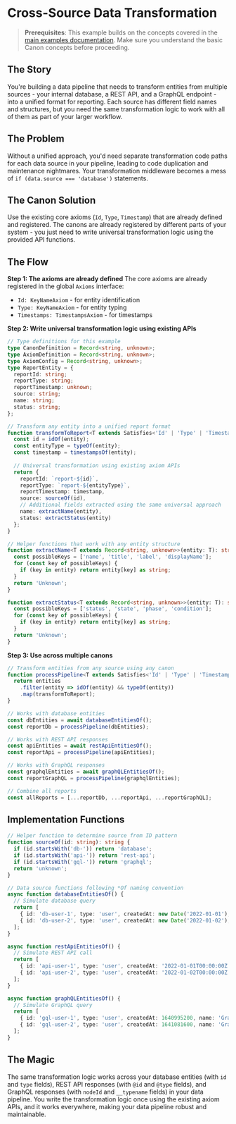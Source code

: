 # Cross-Source Data Transformation

> **Prerequisites**: This example builds on the concepts covered in the [main examples documentation](./tree-walk-over-mixed-entities.md). Make sure you understand the basic Canon concepts before proceeding.

## The Story

You're building a data pipeline that needs to transform entities from multiple sources - your internal database, a REST API, and a GraphQL endpoint - into a unified format for reporting. Each source has different field names and structures, but you need the same transformation logic to work with all of them as part of your larger workflow.

## The Problem

Without a unified approach, you'd need separate transformation code paths for each data source in your pipeline, leading to code duplication and maintenance nightmares. Your transformation middleware becomes a mess of `if (data.source === 'database')` statements.

## The Canon Solution

Use the existing core axioms (`Id`, `Type`, `Timestamp`) that are already defined and registered. The canons are already registered by different parts of your system - you just need to write universal transformation logic using the provided API functions.

## The Flow

**Step 1: The axioms are already defined**
The core axioms are already registered in the global `Axioms` interface:
- `Id: KeyNameAxiom` - for entity identification
- `Type: KeyNameAxiom` - for entity typing
- `Timestamps: TimestampsAxiom` - for timestamps

**Step 2: Write universal transformation logic using existing APIs**
```typescript
// Type definitions for this example
type CanonDefinition = Record<string, unknown>;
type AxiomDefinition = Record<string, unknown>;
type AxiomConfig = Record<string, unknown>;
type ReportEntity = {
  reportId: string;
  reportType: string;
  reportTimestamp: unknown;
  source: string;
  name: string;
  status: string;
};

// Transform any entity into a unified report format
function transformToReport<T extends Satisfies<'Id' | 'Type' | 'Timestamps'>>(entity: T): ReportEntity {
  const id = idOf(entity);
  const entityType = typeOf(entity);
  const timestamp = timestampsOf(entity);
  
  // Universal transformation using existing axiom APIs
  return {
    reportId: `report-${id}`,
    reportType: `report-${entityType}`,
    reportTimestamp: timestamp,
    source: sourceOf(id),
    // Additional fields extracted using the same universal approach
    name: extractName(entity),
    status: extractStatus(entity)
  };
}

// Helper functions that work with any entity structure
function extractName<T extends Record<string, unknown>>(entity: T): string {
  const possibleKeys = ['name', 'title', 'label', 'displayName'];
  for (const key of possibleKeys) {
    if (key in entity) return entity[key] as string;
  }
  return 'Unknown';
}

function extractStatus<T extends Record<string, unknown>>(entity: T): string {
  const possibleKeys = ['status', 'state', 'phase', 'condition'];
  for (const key of possibleKeys) {
    if (key in entity) return entity[key] as string;
  }
  return 'Unknown';
}
```

**Step 3: Use across multiple canons**
```typescript
// Transform entities from any source using any canon
function processPipeline<T extends Satisfies<'Id' | 'Type' | 'Timestamp'>>(entities: T[]): ReportEntity[] {
  return entities
    .filter(entity => idOf(entity) && typeOf(entity))
    .map(transformToReport);
}

// Works with database entities
const dbEntities = await databaseEntitiesOf();
const reportDb = processPipeline(dbEntities);

// Works with REST API responses
const apiEntities = await restApiEntitiesOf();
const reportApi = processPipeline(apiEntities);

// Works with GraphQL responses
const graphqlEntities = await graphQLEntitiesOf();
const reportGraphQL = processPipeline(graphqlEntities);

// Combine all reports
const allReports = [...reportDb, ...reportApi, ...reportGraphQL];
```

## Implementation Functions

```typescript
// Helper function to determine source from ID pattern
function sourceOf(id: string): string {
  if (id.startsWith('db-')) return 'database';
  if (id.startsWith('api-')) return 'rest-api';
  if (id.startsWith('gql-')) return 'graphql';
  return 'unknown';
}

// Data source functions following *Of naming convention
async function databaseEntitiesOf() {
  // Simulate database query
  return [
    { id: 'db-user-1', type: 'user', createdAt: new Date('2022-01-01'), name: 'John Doe', status: 'active' },
    { id: 'db-user-2', type: 'user', createdAt: new Date('2022-01-02'), name: 'Jane Smith', status: 'inactive' }
  ];
}

async function restApiEntitiesOf() {
  // Simulate REST API call
  return [
    { id: 'api-user-1', type: 'user', createdAt: '2022-01-01T00:00:00Z', name: 'API User 1', status: 'pending' },
    { id: 'api-user-2', type: 'user', createdAt: '2022-01-02T00:00:00Z', name: 'API User 2', status: 'approved' }
  ];
}

async function graphQLEntitiesOf() {
  // Simulate GraphQL query
  return [
    { id: 'gql-user-1', type: 'user', createdAt: 1640995200, name: 'GraphQL User 1', status: 'verified' },
    { id: 'gql-user-2', type: 'user', createdAt: 1641081600, name: 'GraphQL User 2', status: 'unverified' }
  ];
}
```

## The Magic

The same transformation logic works across your database entities (with `id` and `type` fields), REST API responses (with `@id` and `@type` fields), and GraphQL responses (with `nodeId` and `__typename` fields) in your data pipeline. You write the transformation logic once using the existing axiom APIs, and it works everywhere, making your data pipeline robust and maintainable.